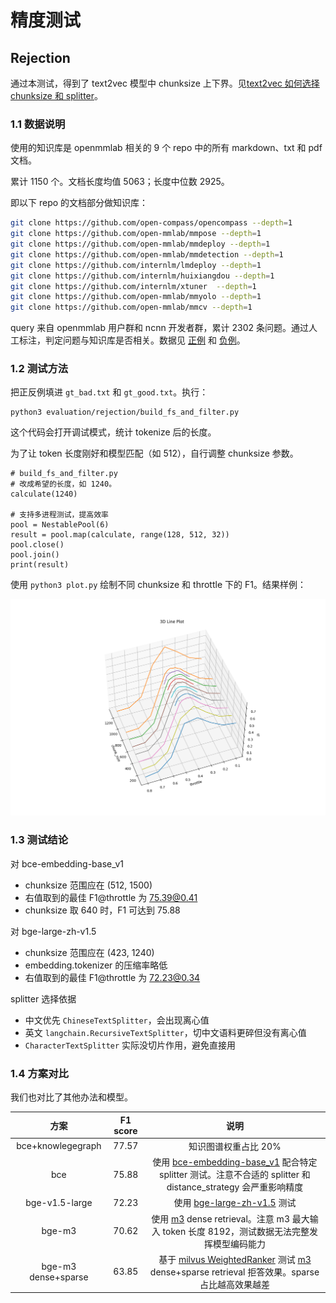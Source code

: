 # 精度测试

## Rejection

通过本测试，得到了 text2vec 模型中 chunksize 上下界。见[text2vec 如何选择 chunksize 和 splitter](https://zhuanlan.zhihu.com/p/704311157)。

### **1.1 数据说明**

使用的知识库是 openmmlab 相关的 9 个 repo 中的所有 markdown、txt 和 pdf 文档。

累计 1150 个。文档长度均值 5063；长度中位数 2925。

即以下 repo 的文档部分做知识库：

```bash
git clone https://github.com/open-compass/opencompass --depth=1
git clone https://github.com/open-mmlab/mmpose --depth=1
git clone https://github.com/open-mmlab/mmdeploy --depth=1
git clone https://github.com/open-mmlab/mmdetection --depth=1
git clone https://github.com/internlm/lmdeploy --depth=1
git clone https://github.com/internlm/huixiangdou --depth=1
git clone https://github.com/internlm/xtuner  --depth=1
git clone https://github.com/open-mmlab/mmyolo --depth=1
git clone https://github.com/open-mmlab/mmcv --depth=1
```

query 来自 openmmlab 用户群和 ncnn 开发者群，累计 2302 条问题。通过人工标注，判定问题与知识库是否相关。数据见 [正例](https://github.com/tpoisonooo/huixiangdou-evaluation-results/blob/main/rejection/gt_good.txt) 和 [负例](https://github.com/tpoisonooo/huixiangdou-evaluation-results/blob/main/rejection/gt_bad.txt)。

### **1.2 测试方法**

把正反例填进 `gt_bad.txt` 和 `gt_good.txt`。执行：

```
python3 evaluation/rejection/build_fs_and_filter.py
```

这个代码会打开调试模式，统计 tokenize 后的长度。

为了让 token 长度刚好和模型匹配（如 512），自行调整 chunksize 参数。

```
# build_fs_and_filter.py
# 改成希望的长度，如 1240。
calculate(1240)

# 支持多进程测试，提高效率
pool = NestablePool(6)
result = pool.map(calculate, range(128, 512, 32))
pool.close()
pool.join()
print(result)
```

使用 `python3 plot.py` 绘制不同 chunksize 和 throttle 下的 F1。结果样例：

<img src="rejection/plot_example.png" width="600">

### **1.3 测试结论**

对 bce-embedding-base_v1

- chunksize 范围应在 (512, 1500)
- 右值取到的最佳 F1@throttle 为 75.39@0.41
- chunksize 取 640 时，F1 可达到 75.88

对 bge-large-zh-v1.5

- chunksize 范围应在 (423, 1240)
- embedding.tokenizer 的压缩率略低
- 右值取到的最佳 F1@throttle 为 72.23@0.34

splitter 选择依据

- 中文优先 `ChineseTextSplitter`，会出现离心值
- 英文 `langchain.RecursiveTextSplitter`，切中文语料更碎但没有离心值
- `CharacterTextSplitter` 实际没切片作用，避免直接用

### **1.4 方案对比**

我们也对比了其他办法和模型。

|        方案         | F1 score |                                                                                      说明                                                                                       |
| :-----------------: | :------: | :-----------------------------------------------------------------------------------------------------------------------------------------------------------------------------: |
|  bce+knowlegegraph  |  77.57   |                                                                              知识图谱权重占比 20%                                                                               |
|         bce         |  75.88   |          使用 [bce-embedding-base_v1](https://github.com/netease-youdao/BCEmbedding) 配合特定 splitter 测试。注意不合适的 splitter 和 distance_strategy 会严重影响精度          |
|   bge-v1.5-large    |  72.23   |                                                    使用 [bge-large-zh-v1.5](https://github.com/FlagOpen/FlagEmbedding) 测试                                                     |
|       bge-m3        |  70.62   |                    使用 [m3](https://github.com/FlagOpen/FlagEmbedding) dense retrieval。注意 m3 最大输入 token 长度 8192，测试数据无法完整发挥模型编码能力                     |
| bge-m3 dense+sparse |  63.85   | 基于 [milvus WeightedRanker](https://github.com/milvus-io/milvus) 测试 [m3](https://github.com/FlagOpen/FlagEmbedding) dense+sparse retrieval 拒答效果。sparse 占比越高效果越差 |
